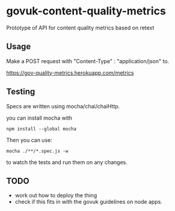 # govuk-content-quality-metrics
Prototype of API for content quality metrics based on retext

## Usage

Make a POST request with "Content-Type" : "application/json" to.

https://gov-quality-metrics.herokuapp.com/metrics

## Testing

Specs are written using mocha/chai/chaiHttp.

you can install mocha with

```
npm install --global mocha
```

Then you can use:

```
mocha ./**/*.spec.js -w
```

to watch the tests and run them on any changes.

## TODO

* work out how to deploy the thing
* check if this fits in with the govuk guidelines on node apps.

